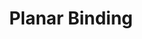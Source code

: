 ---
title: "Planar Binding"
index:
  - planar-binding
permalink: /spells/planar-binding/
tags:
  - Spell
  - 5th Level
  - Abjuration
available_for:
  - Bard
  - Cleric
  - Druid
  - Wizard
level: "5th Level"
school: "Abjuration"
range: "60 ft"
comp:
  - V
  - S
  - M
material: "a jewel worth at least 1,000 gp, which the spell consumes."
duration: "24 Hours"
cast_time: "1 Hour"
attack: "CHA Save"
description: |
  With this spell, you attempt to bind a celestial, an elemental, a fey, or a fiend to your service. The creature must be within range for the entire casting of the spell. (Typically, the creature is first summoned into the center of an inverted magic circle in order to keep it trapped while this spell is cast.) At the completion of the casting, the target must make a charisma saving throw. On a failed save, it is bound to serve you for the duration. If the creature was summoned or created by another spell, that spell's duration is extended to match the duration of this spell.

  A bound creature must follow your instructions to the best of its ability. You might command the creature to accompany you on an adventure, to guard a location, or to deliver a message. The creature obeys the letter of your instructions, but if the creature is hostile to you, it strives to twist your words to achieve its own objectives. If the creature carries out your instructions completely before the spell ends, it travels to you to report this fact if you are on the same plane of existence. If you are on a different plane of existence, it returns to the place where you bound it and remains there until the spell ends.

  **At higher levels.** When you cast this spell using a spell slot of a higher level, the duration increases to 10 days with a 6th-level slot, to 30 days with a 7th-level slot, to 180 days with an 8th-level slot, and to a year and a day with a 9th-level spell slot.
excerpt: "With this spell, you attempt to bind a celestial, an elemental, a fey, or a fiend to your service."
source: "Basic Rules"
---